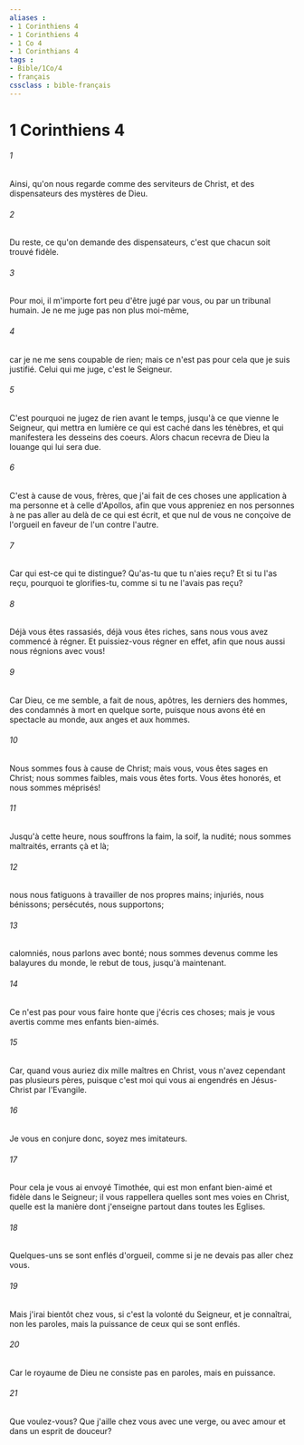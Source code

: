 ```yaml
---
aliases : 
- 1 Corinthiens 4
- 1 Corinthiens 4
- 1 Co 4
- 1 Corinthians 4
tags : 
- Bible/1Co/4
- français
cssclass : bible-français
---
```


# 1 Corinthiens 4

###### 1
Ainsi, qu'on nous regarde comme des serviteurs de Christ, et des dispensateurs des mystères de Dieu.
###### 2
Du reste, ce qu'on demande des dispensateurs, c'est que chacun soit trouvé fidèle.
###### 3
Pour moi, il m'importe fort peu d'être jugé par vous, ou par un tribunal humain. Je ne me juge pas non plus moi-même,
###### 4
car je ne me sens coupable de rien; mais ce n'est pas pour cela que je suis justifié. Celui qui me juge, c'est le Seigneur.
###### 5
C'est pourquoi ne jugez de rien avant le temps, jusqu'à ce que vienne le Seigneur, qui mettra en lumière ce qui est caché dans les ténèbres, et qui manifestera les desseins des coeurs. Alors chacun recevra de Dieu la louange qui lui sera due.
###### 6
C'est à cause de vous, frères, que j'ai fait de ces choses une application à ma personne et à celle d'Apollos, afin que vous appreniez en nos personnes à ne pas aller au delà de ce qui est écrit, et que nul de vous ne conçoive de l'orgueil en faveur de l'un contre l'autre.
###### 7
Car qui est-ce qui te distingue? Qu'as-tu que tu n'aies reçu? Et si tu l'as reçu, pourquoi te glorifies-tu, comme si tu ne l'avais pas reçu?
###### 8
Déjà vous êtes rassasiés, déjà vous êtes riches, sans nous vous avez commencé à régner. Et puissiez-vous régner en effet, afin que nous aussi nous régnions avec vous!
###### 9
Car Dieu, ce me semble, a fait de nous, apôtres, les derniers des hommes, des condamnés à mort en quelque sorte, puisque nous avons été en spectacle au monde, aux anges et aux hommes.
###### 10
Nous sommes fous à cause de Christ; mais vous, vous êtes sages en Christ; nous sommes faibles, mais vous êtes forts. Vous êtes honorés, et nous sommes méprisés!
###### 11
Jusqu'à cette heure, nous souffrons la faim, la soif, la nudité; nous sommes maltraités, errants çà et là;
###### 12
nous nous fatiguons à travailler de nos propres mains; injuriés, nous bénissons; persécutés, nous supportons;
###### 13
calomniés, nous parlons avec bonté; nous sommes devenus comme les balayures du monde, le rebut de tous, jusqu'à maintenant.
###### 14
Ce n'est pas pour vous faire honte que j'écris ces choses; mais je vous avertis comme mes enfants bien-aimés.
###### 15
Car, quand vous auriez dix mille maîtres en Christ, vous n'avez cependant pas plusieurs pères, puisque c'est moi qui vous ai engendrés en Jésus-Christ par l'Evangile.
###### 16
Je vous en conjure donc, soyez mes imitateurs.
###### 17
Pour cela je vous ai envoyé Timothée, qui est mon enfant bien-aimé et fidèle dans le Seigneur; il vous rappellera quelles sont mes voies en Christ, quelle est la manière dont j'enseigne partout dans toutes les Eglises.
###### 18
Quelques-uns se sont enflés d'orgueil, comme si je ne devais pas aller chez vous.
###### 19
Mais j'irai bientôt chez vous, si c'est la volonté du Seigneur, et je connaîtrai, non les paroles, mais la puissance de ceux qui se sont enflés.
###### 20
Car le royaume de Dieu ne consiste pas en paroles, mais en puissance.
###### 21
Que voulez-vous? Que j'aille chez vous avec une verge, ou avec amour et dans un esprit de douceur?
